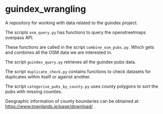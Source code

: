 # guindex_wrangling
A repository for working with data related to the guindex project.

The scripts `osm_query.py` has functions to query the openstreetmaps 
overpass API.

These functions are called in the script `combine_osm_pubs.py`.
Which gets and combines all the OSM data we are interested in.

The script `guindex_query.py` retrieves all the guindex pubs data.

The script `duplicate_check.py` contains functions to check datasets for duplicates within itself or against another.

The script `categorise_pubs_by_county.py` uses county polygons to sort the pubs with missing counties. 

Geographic information of county boundaries can be obtained at: https://www.townlands.ie/page/download/ . 
